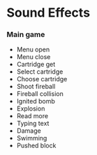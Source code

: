 # Sound Effects #

### Main game ###

- Menu open
- Menu close
- Cartridge get
- Select cartridge
- Choose cartridge
- Shoot fireball
- Fireball collision
- Ignited bomb
- Explosion
- Read more
- Typing text
- Damage
- Swimming
- Pushed block
